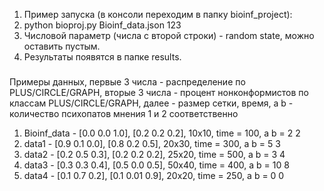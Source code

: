 1. Пример запуска (в консоли переходим в папку bioinf_project):
2. python bioproj.py Bioinf_data.json 123
3. Числовой параметр (числа с второй строки) - random state, можно оставить пустым.
4. Результаты появятся в папке results.

###
Примеры данных, первые 3 числа - распределение по PLUS/CIRCLE/GRAPH, 
вторые 3 числа - процент нонконформистов по классам PLUS/CIRCLE/GRAPH,
далее - размер сетки, время, a b - количество психопатов мнения 1 и 2 соответственно
1. Bioinf_data - [0.0 0.0 1.0], [0.2 0.2 0.2], 10x10, time = 100, a b = 2 2
2. data1 - [0.9 0.1 0.0], [0.8 0.2 0.5], 20x30, time = 300, a b = 5 3
3. data2 - [0.2 0.5 0.3], [0.2 0.2 0.2], 25x20, time = 500, a b = 3 4
4. data3 - [0.3 0.3 0.4], [0.5 0.0 0.5], 50x40, time = 400, a b = 10 8
5. data4 - [0.1 0.7 0.2], [0.1 0.01 0.9], 20x20, time = 250, a b = 0 0